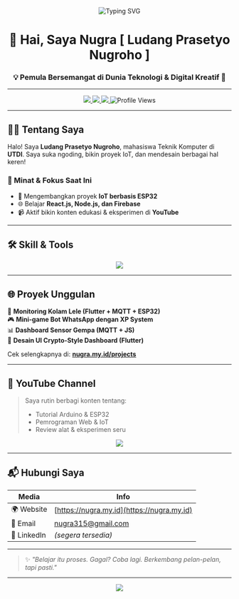 <!-- Banner Animasi -->
<p align="center">
  <img src="https://readme-typing-svg.demolab.com?font=Fira+Code&duration=3000&pause=1000&color=FFA500&center=true&vCenter=true&width=435&lines=Halo%2C+Saya+Nugra21!;Programmer+%7C+IoT+Enthusiast+%7C+Tech+Creator" alt="Typing SVG" />
</p>    
  
<h1 align="center">👋 Hai, Saya Nugra [ Ludang Prasetyo Nugroho ]</h1>
<h3 align="center">💡 Pemula Bersemangat di Dunia Teknologi & Digital Kreatif 🚀</h3>

--- 

<p align="center">
  <a href="https://nugra.my.id" target="_blank">
    <img src="https://img.shields.io/badge/Website-nugra.my.id-orange?style=for-the-badge&logo=firefox" />
  </a>
  <a href="mailto:nugra315@gmail.com">
    <img src="https://img.shields.io/badge/Email-Kontak%20Saya-red?style=for-the-badge&logo=gmail" />
  </a>
  <a href="https://www.youtube.com/@nugra21" target="_blank">
    <img src="https://img.shields.io/youtube/channel/subscribers/UCnugra21fakeid?style=for-the-badge&label=YouTube&logo=youtube&color=red" />
  </a>
  <img src="https://komarev.com/ghpvc/?username=nugra21&label=Profile%20views&color=0e75b6&style=for-the-badge" alt="Profile Views"/>
</p>

---

## 👨‍💻 Tentang Saya

Halo! Saya **Ludang Prasetyo Nugroho**, mahasiswa Teknik Komputer di **UTDI**. Saya suka ngoding, bikin proyek IoT, dan mendesain berbagai hal keren!

### 🎯 Minat & Fokus Saat Ini
- 🔧 Mengembangkan proyek **IoT berbasis ESP32**
- 🌐 Belajar **React.js, Node.js, dan Firebase**
- 📹 Aktif bikin konten edukasi & eksperimen di **YouTube**

---

## 🛠️ Skill & Tools

<p align="center">
  <img src="https://skillicons.dev/icons?i=arduino,cpp,python,java,javascript,html,css,php,nodejs,react,dart,flutter,mysql,firebase,git,docker,figma,illustrator,latex,unity&perline=9" />
</p>

---

## 🌐 Proyek Unggulan

📡 **Monitoring Kolam Lele (Flutter + MQTT + ESP32)**  
🎮 **Mini-game Bot WhatsApp dengan XP System**  
📊 **Dashboard Sensor Gempa (MQTT + JS)**  
🎨 **Desain UI Crypto-Style Dashboard (Flutter)**

Cek selengkapnya di: [**nugra.my.id/projects**](https://nugra.my.id/projects)

---

## 🎥 YouTube Channel

> Saya rutin berbagi konten tentang:
> - Tutorial Arduino & ESP32  
> - Pemrograman Web & IoT  
> - Review alat & eksperimen seru  

<p align="center">
  <a href="https://www.youtube.com/@nugra21" target="_blank">
    <img src="https://img.shields.io/badge/Subscribe--nugra21-red?style=for-the-badge&logo=youtube" />
  </a>
</p>

---

## 📬 Hubungi Saya

| Media      | Info                              |
|------------|-----------------------------------|
| 🌍 Website | [https://nugra.my.id](https://nugra.my.id) |
| 📧 Email   | [nugra315@gmail.com](mailto:nugra315@gmail.com) |
| 🔗 LinkedIn| *(segera tersedia)*              |

---

> ✨ *"Belajar itu proses. Gagal? Coba lagi. Berkembang pelan-pelan, tapi pasti."*

---

<p align="center">
  <img src="https://readme-typing-svg.demolab.com/?font=Fira+Code&size=20&pause=1000&color=FFA500&center=true&vCenter=true&width=500&lines=Selamat+Datang+di+Profil+Saya!;Saya+Suka+Ngoding+dan+Eksperimen+IoT;Mari+Berbagi+Ilmu+dan+Proyek!" />
</p>
